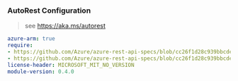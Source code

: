 ### AutoRest Configuration

> see https://aka.ms/autorest

``` yaml
azure-arm: true
require:
- https://github.com/Azure/azure-rest-api-specs/blob/cc26f1d28c939bbcde00a29aa8958b3eebb10cea/specification/loadtestservice/resource-manager/readme.md
- https://github.com/Azure/azure-rest-api-specs/blob/cc26f1d28c939bbcde00a29aa8958b3eebb10cea/specification/loadtestservice/resource-manager/readme.go.md
license-header: MICROSOFT_MIT_NO_VERSION
module-version: 0.4.0

```
